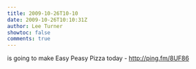 ```yaml
---
title: 2009-10-26T10-10
date: 2009-10-26T10:10:31Z
author: Lee Turner
showtoc: false
comments: true
---
```


is going to make Easy Peasy Pizza today - http://ping.fm/8UF86

